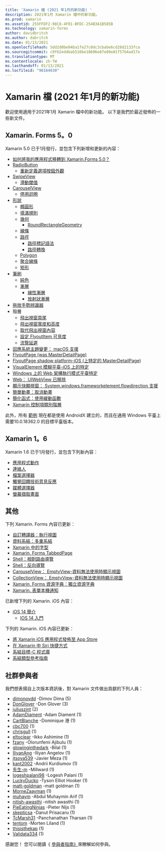 ```yaml
---
title: 'Xamarin 檔 (2021 年1月的新功能) '
description: 2021年1月 Xamarin 檔中的新功能。
ms.prod: xamarin
ms.assetid: 255FFDF2-98C8-4F01-BFDC-254B3A1B585B
ms.technology: xamarin-forms
author: davidbritch
ms.author: dabritch
ms.date: 01/13/2021
ms.openlocfilehash: 5dd2d0be04ba1fe27c0dc3cbabe6cd28d2133fca
ms.sourcegitcommit: c9f62ed4bab516be18606e87e89e01f57b4ad17e
ms.translationtype: MT
ms.contentlocale: zh-TW
ms.lasthandoff: 01/13/2021
ms.locfileid: "98164630"
---
```

# <a name="xamarin-docs-whats-new-january-2021"></a>Xamarin 檔 (2021 年1月的新功能) 

歡迎使用適用于2021年1月 Xamarin 檔中的新功能。 以下是我們於最近發佈的一些新文件。

## <a name="xamarinforms-50"></a>Xamarin. Forms 5。0

Xamarin 5.0 已于1月發行，並包含下列新增和更新的內容：

- [如何將我的應用程式移轉到 Xamarin.Forms 5.0？](~/xamarin-forms/troubleshooting/questions/forms5-migration.md)
- [RadioButton](~/xamarin-forms/user-interface/radiobutton.md)
  - [重新定義選項按鈕外觀](~/xamarin-forms/user-interface/radiobutton.md#redefine-radiobutton-appearance)
- [SwipeView](~/xamarin-forms/user-interface/swipeview.md)
  - [滑動閾值](~/xamarin-forms/user-interface/swipeview.md#swipe-threshold)
- [CarouselView](~/xamarin-forms/user-interface/carouselview/index.md)
  - [停用迴圈](~/xamarin-forms/user-interface/carouselview/interaction.md#disable-loop)
- [形狀](~/xamarin-forms/user-interface/shapes/index.md)
  - [橢圓形](~/xamarin-forms/user-interface/shapes/ellipse.md)
  - [填滿規則](~/xamarin-forms/user-interface/shapes/fillrules.md)
  - [幾何](~/xamarin-forms/user-interface/shapes/geometries.md)
    - [RoundRectangleGeometry](~/xamarin-forms/user-interface/shapes/geometries.md#roundrectanglegeometry)
  - [線條](~/xamarin-forms/user-interface/shapes/line.md)
  - [路徑](~/xamarin-forms/user-interface/shapes/path.md)
    - [路徑標記語法](~/xamarin-forms/user-interface/shapes/path-markup-syntax.md)
    - [路徑轉換](~/xamarin-forms/user-interface/shapes/path-transforms.md)
  - [Polygon](~/xamarin-forms/user-interface/shapes/polygon.md)
  - [聚合線條](~/xamarin-forms/user-interface/shapes/polyline.md)
  - [矩形](~/xamarin-forms/user-interface/shapes/rectangle.md)
- [筆刷](~/xamarin-forms/user-interface/brushes/index.md)
  - [純色](~/xamarin-forms/user-interface/brushes/solidcolor.md)
  - [漸層](~/xamarin-forms/user-interface/brushes/gradient.md)
    - [線性漸層](~/xamarin-forms/user-interface/brushes/lineargradient.md)
    - [放射狀漸層](~/xamarin-forms/user-interface/brushes/radialgradient.md)
- [拖放手勢辨識器](~/xamarin-forms/app-fundamentals/gestures/drag-and-drop.md)
- 殼層
  - [飛出視窗頁尾](~/xamarin-forms/app-fundamentals/shell/flyout.md#flyout-footer)
  - [飛出視窗寬度和高度](~/xamarin-forms/app-fundamentals/shell/flyout.md#flyout-width-and-height)  
  - [取代飛出視窗內容](~/xamarin-forms/app-fundamentals/shell/flyout.md#replace-flyout-content)
  - [設定 FlyoutItem 可見度](~/xamarin-forms/app-fundamentals/shell/flyout.md#set-flyoutitem-visibility)
  - [流覽延遲](~/xamarin-forms/app-fundamentals/shell/navigation.md#navigation-deferral)
- [回應系統主題變更： macOS 支援](~/xamarin-forms/user-interface/theming/system-theme-changes.md)
- [FlyoutPage (was MasterDetailPage) ](~/xamarin-forms/app-fundamentals/navigation/flyoutpage.md)
- [FlyoutPage shadow platform-iOS (上特定的 MasterDetailPage) ](~/xamarin-forms/platform/ios/flyoutpage-shadow.md)
- [VisualElement 模糊平臺-iOS 上的特定](~/xamarin-forms/platform/ios/visualelement-blur.md)
- [Windows 上的 Web 架構執行模式平臺特定](~/xamarin-forms/platform/windows/webview-executionmode.md)
- [Web： UIWebView 已移除](~/xamarin-forms/user-interface/webview.md#uiwebview-deprecation-and-app-store-rejection-itms-90809)
- [顯示快顯視窗： System.windows.frameworkelement.flowdirection 支援](~/xamarin-forms/user-interface/pop-ups.md)
- [簡單動畫：取消動畫](~/xamarin-forms/user-interface/animation/simple.md#canceling-animations)
- [簡化函式：使用緩動函數](~/xamarin-forms/user-interface/animation/easing.md#consuming-an-easing-function)
- [Xamarin 控制項類別階層](~/xamarin-forms/internals/class-hierarchy.md)

此外，所有 [範例](https://github.com/xamarin/xamarin-forms-samples) 現在都是使用 AndroidX 建立的，而且在通用 Windows 平臺上需要10.0.18362.0 的目標平臺版本。

## <a name="xamarinessentials-16"></a>Xamarin 1。6

Xamarin 1.6 已于1月發行，並包含下列新內容：

- [應用程式動作](~/essentials/app-actions.md?context=xamarin%2Fxamarin-forms&tabs=android)
- [連絡人](~/essentials/contacts.md?context=xamarin%2Fxamarin-forms&tabs=android)
- [檔案選擇器](~/essentials/file-picker.md?context=xamarin%2Fxamarin-forms&tabs=android)
- [觸覺回饋技術意見反應](~/essentials/haptic-feedback.md?context=xamarin%2Fxamarin-forms&tabs=android)
- [媒體選擇器](~/essentials/media-picker.md?context=xamarin%2Fxamarin-forms&tabs=android)
- [螢幕擷取畫面](~/essentials/screenshot.md?context=xamarin/xamarin-forms)

## <a name="other"></a>其他

下列 Xamarin. Forms 內容已更新：

- [自訂轉譯器：執行視圖](~/xamarin-forms/app-fundamentals/custom-renderer/view.md)
- [資料系結：多重系結](~/xamarin-forms/app-fundamentals/data-binding/multibinding.md)
- [Xamarin 中的字型](~/xamarin-forms/user-interface/text/fonts.md)
- [Xamarin. Forms TabbedPage](~/xamarin-forms/app-fundamentals/navigation/tabbed-page.md)
- [Shell：相對路由導覽](~/xamarin-forms/app-fundamentals/shell/navigation.md#relative-routes)
- [Shell：反向導覽](~/xamarin-forms/app-fundamentals/shell/navigation.md#backwards-navigation)
- [CarouselView： EmptyView-資料無法使用時顯示視圖](~/xamarin-forms/user-interface/carouselview/emptyview.md#display-views-when-data-is-unavailable)
- [CollectionView： EmptyView-資料無法使用時顯示視圖](~/xamarin-forms/user-interface/collectionview/emptyview.md#display-views-when-data-is-unavailable)
- [Xamarin. Forms 資源字典：獨立資源字典](~/xamarin-forms/xaml/resource-dictionaries.md#stand-alone-resource-dictionaries)
- [Xamarin. 表單本機通知](~/xamarin-forms/app-fundamentals/local-notifications.md)

已新增下列的 Xamarin. iOS 內容：

- [iOS 14 簡介](~/ios/platform/ios14/index.md)
  - [IOS 14 入門](~/ios/platform/ios14/get-started.md)

下列的 Xamarin. iOS 內容已更新：

- [將 Xamarin iOS 應用程式發佈至 App Store](~/ios/deploy-test/app-distribution/app-store-distribution/publishing-to-the-app-store.md)
- [在 Xamarin 中 Siri 快捷方式](~/ios/platform/introduction-to-ios12/siri-shortcuts.md)
- [系結目標-C 程式庫](~/cross-platform/macios/binding/objective-c-libraries.md?context=xamarin%2Fios&tabs=windows)
- [系結類型參考指南](~/cross-platform/macios/binding/binding-types-reference.md)

## <a name="community-contributors"></a>社群參與者

我們想表揚自上次版本資訊後，對 Xamarin 文件做出貢獻的下列人員：

- [dimonovdd](https://github.com/dimonovdd) -Dimov Dima (5) 
- [DonGlover](https://github.com/DonGlover) -Don Glover (3) 
- [juliuszint](https://github.com/juliuszint) (2) 
- [AdamDiament](https://github.com/AdamDiament) -Adam Diament (1) 
- [CartBlanche](https://github.com/CartBlanche) -Dominique 港 (1) 
- [cbc700](https://github.com/cbc700) (1) 
- [chrisgull](https://github.com/chrisgull) (1) 
- [eltociear](https://github.com/eltociear) -Ikko Ashimine (1) 
- [fzany](https://github.com/fzany) -Olorunfemi Ajibulu (1) 
- [glowinginthedark](https://github.com/glowinginthedark) -Bilal (1) 
- [IliyanAng](https://github.com/IliyanAng) -Iliyan Angelov (1) 
- [jtsoya539](https://github.com/jtsoya539) -Javier Meza (1) 
- [kant2002](https://github.com/kant2002) -Andrii Kurdiumov (1) 
- [先生-m](https://github.com/lee-m) -Millward (1) 
- [logeshpalani98](https://github.com/logeshpalani98) -Logesh Palani (1) 
- [LuckyDucko](https://github.com/LuckyDucko) -Tyson Elliot Hooker (1) 
- [matt-goldman](https://github.com/matt-goldman) -matt goldman (1) 
- [MorneZaayman](https://github.com/MorneZaayman) (1) 
- [muhaym](https://github.com/muhaym) -Abdul Muhaymin Arif (1) 
- [nitish-awasthi](https://github.com/nitish-awasthi) -nitish awasthi (1) 
- [PieEatingNinjas](https://github.com/PieEatingNinjas) -Pieter Nijs (1) 
- [skepticsa](https://github.com/skepticsa) -Danut Prisacaru (1) 
- [TcMarsh31](https://github.com/TcMarsh31) -Panchanathan Tharsan (1) 
- [tentom](https://github.com/tentom) -Morten Liland (1) 
- [thisisthekap](https://github.com/thisisthekap) (1) 
- [Validata334](https://github.com/Validata334) (1) 

感謝您！ 您可以閱讀《 [參與者指南》](https://github.com/MicrosoftDocs/xamarin-docs/blob/live/CONTRIBUTING.md)來瞭解如何參與。
